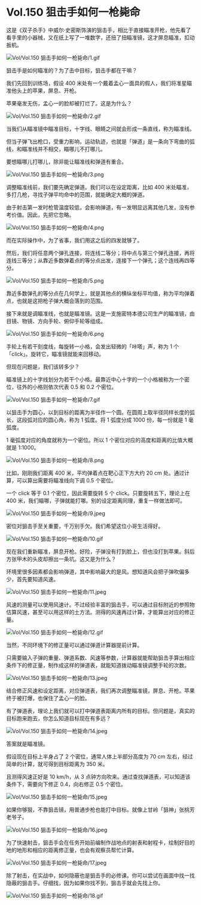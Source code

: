 # Vol.150 狙击手如何一枪毙命

这是《双子杀手》中威尔·史密斯饰演的狙击手，相比于直接瞄准开枪，他先看了看手里的小器械，又在纸上写了一堆数字，还扭了扭瞄准镜，这才屏息瞄准，扣动扳机。

![Vol/Vol.150 狙击手如何一枪毙命/1.gif](https://cdn.jsdelivr.net/gh/qiaoshouzi/static/image/Vol/Vol.150%20狙击手如何一枪毙命/1.gif)

狙击手是如何瞄准的？为了击中目标，狙击手都在干嘛？

我们先回到训练场，假设 400 米处有一个戴着孟心一面具的假人，我们将准星瞄准他头上的苹果，屏息、开枪。

苹果毫发无伤，孟心一的脸却被打烂了。这是为什么？

![Vol/Vol.150 狙击手如何一枪毙命/2.gif](https://cdn.jsdelivr.net/gh/qiaoshouzi/static/image/Vol/Vol.150%20狙击手如何一枪毙命/2.gif)

当我们从瞄准镜中瞄准目标，十字线、眼睛之间就会形成一条直线，称为瞄准线。

但当子弹飞出枪口，受重力影响，运动轨迹，也就是「弹道」是一条向下弯曲的弧线，和瞄准线并不相交，瞄哪儿不打哪儿。

要想瞄哪儿打哪儿，除非能让瞄准线和弹道有重合。

![Vol/Vol.150 狙击手如何一枪毙命/3.png](https://cdn.jsdelivr.net/gh/qiaoshouzi/static/image/Vol/Vol.150%20狙击手如何一枪毙命/3.png)

调整瞄准线前，我们要先确定弹道。我们可以在设定距离，比如 400 米处瞄准，多打几枪，寻找子弹平均命中的范围，就能确定大概的弹道。

由于射击第一发时枪管温度较低，会影响弹道，有一发明显远离其他几发，没有参考价值。因此，先把它忽略。

![Vol/Vol.150 狙击手如何一枪毙命/4.png](https://cdn.jsdelivr.net/gh/qiaoshouzi/static/image/Vol/Vol.150%20狙击手如何一枪毙命/4.png)

而在实际操作中，为了省事，我们用这之后的四发就够了。

然后，我们将任意两个弹孔连接，将连线二等分；将中点与第三个弹孔连接，再将连线三等分；从靠近多数弹着点的等分点出发，连接下一个弹孔；这个连线再四等分。

![Vol/Vol.150 狙击手如何一枪毙命/5.png](https://cdn.jsdelivr.net/gh/qiaoshouzi/static/image/Vol/Vol.150%20狙击手如何一枪毙命/5.png)

靠近多数弹孔的等分点在几何学上，就是其他点的横纵坐标平均值，称为平均弹着点，也就是这把枪子弹大概会落到的范围。

接下来就是调瞄准线，也就是瞄准镜。这是一支施密特本德公司生产的瞄准镜，由目镜、物镜、方向手轮、俯仰手轮等组成。

![Vol/Vol.150 狙击手如何一枪毙命/6.png](https://cdn.jsdelivr.net/gh/qiaoshouzi/static/image/Vol/Vol.150%20狙击手如何一枪毙命/6.png)

手轮上有若干刻度线，每旋转一小格，会发出轻微的「咔嗒」声，称为 1 个「click」。旋转它，瞄准镜就能来回移动。

但现在问题是，我们该转多少？

瞄准镜上的十字线划分为若干个小格。最靠近中心十字的一个小格被称为一个密位，往外的小格则依次代表 0.5 和 0.2 个密位。

![Vol/Vol.150 狙击手如何一枪毙命/7.gif](https://cdn.jsdelivr.net/gh/qiaoshouzi/static/image/Vol/Vol.150%20狙击手如何一枪毙命/7.gif)

以狙击手为圆心，以到目标的距离为半径作一个圆。在圆周上取半径同样长度的弧长，这段弧对应的圆心角，称为 1 弧度。将 1 弧度分成 1000 份，每一份就是 1 毫弧度。

1 毫弧度对应的角度就称为一个密位。所以 1 个密位对应的高度和距离的比值大概就是 1:1000。

![Vol/Vol.150 狙击手如何一枪毙命/8.png](https://cdn.jsdelivr.net/gh/qiaoshouzi/static/image/Vol/Vol.150%20狙击手如何一枪毙命/8.png)

比如，刚刚我们距离 400 米，平均弹着点在靶心正下方大约 20 cm 处。通过计算，可以算出需要将瞄准线向下调 0.5 个密位。

一个 click 等于 0.1 个密位，因此需要旋转 5 个 click。只要旋转五下，理论上在 400 米，我们瞄哪，子弹就能打哪。别的设定距离同理，重复一样做法即可。

![Vol/Vol.150 狙击手如何一枪毙命/9.jpeg](https://cdn.jsdelivr.net/gh/qiaoshouzi/static/image/Vol/Vol.150%20狙击手如何一枪毙命/9.jpeg)

密位对狙击手至关重要，千万别手欠。我们希望这位小哥生活得好。

![Vol/Vol.150 狙击手如何一枪毙命/10.gif](https://cdn.jsdelivr.net/gh/qiaoshouzi/static/image/Vol/Vol.150%20狙击手如何一枪毙命/10.gif)

现在我们重新瞄准，屏息开枪。好险，子弹没有打到脸上，但也没打到苹果。斜后方张甲木的头皮却擦出一条坑。这又是为什么？

环境里很多因素都会影响弹道，其中影响最大的是风。想知道风会把子弹吹偏多少，首先要知道风速。

![Vol/Vol.150 狙击手如何一枪毙命/11.jpeg](https://cdn.jsdelivr.net/gh/qiaoshouzi/static/image/Vol/Vol.150%20狙击手如何一枪毙命/11.jpeg)

风速的测量可以使用风速计。不过经验丰富的狙击手，可以通过目标附近的参照物估算风速，甚至可以用这样的土方法。测得的风速再过计算，才能算出对应的修正量。

![Vol/Vol.150 狙击手如何一枪毙命/12.gif](https://cdn.jsdelivr.net/gh/qiaoshouzi/static/image/Vol/Vol.150%20狙击手如何一枪毙命/12.gif)

当然，不同环境下的修正量可以通过弹道计算器提前计算。

只需要输入子弹的重量、弹道系数、风速等参数，计算器就能帮助狙击手算出相应条件下的修正量，制作成这样的弹道表，就能知道拨动瞄准镜调整手轮的次数。

![Vol/Vol.150 狙击手如何一枪毙命/13.jpeg](https://cdn.jsdelivr.net/gh/qiaoshouzi/static/image/Vol/Vol.150%20狙击手如何一枪毙命/13.jpeg)

结合修正风速和设定距离，对应弹道表，我们再次调整瞄准镜，屏息、开枪。苹果终于被打爆，也保住了孟心一的脸。

有了弹道表，理论上我们就可以打中弹道表距离内所有的目标。但问题是，真实的目标跑来跑去，你怎么知道目标现在有多远？

![Vol/Vol.150 狙击手如何一枪毙命/14.jpeg](https://cdn.jsdelivr.net/gh/qiaoshouzi/static/image/Vol/Vol.150%20狙击手如何一枪毙命/14.jpeg)

答案就是瞄准镜。

假设现在目标上半身占了 2 个密位，通常人体上半部分高度为 70 cm 左右，经过简单的计算，就可得到目标距离为 350 米。

且测得风速正好是 10 km/h，从 3 点钟方向吹来。通过查找弹道表，可以知道该条件下，需要向下修正 0.4，向右修正 0.5 个密位。

![Vol/Vol.150 狙击手如何一枪毙命/15.jpeg](https://cdn.jsdelivr.net/gh/qiaoshouzi/static/image/Vol/Vol.150%20狙击手如何一枪毙命/15.jpeg)

如果你够狠，不靠狙击镜，用普通步枪也能打中目标。就像上甘岭「狙神」张桃芳老爷子。

![Vol/Vol.150 狙击手如何一枪毙命/16.jpeg](https://cdn.jsdelivr.net/gh/qiaoshouzi/static/image/Vol/Vol.150%20狙击手如何一枪毙命/16.jpeg)

为了快速射击，狙击手会在任务开始前编制作战地点的射表和射程卡，绘制好目的地的地形和相应的距离修正量，也会有观察员帮忙计算。

![Vol/Vol.150 狙击手如何一枪毙命/17.jpeg](https://cdn.jsdelivr.net/gh/qiaoshouzi/static/image/Vol/Vol.150%20狙击手如何一枪毙命/17.jpeg)

除了射击，在实战中，如何隐蔽也是狙击手的必修课。你可以尝试在画面中找一找隐蔽的狙击手。仔细找，因为如果你找不到，狙击手就会先找上你。

![Vol/Vol.150 狙击手如何一枪毙命/18.gif](https://cdn.jsdelivr.net/gh/qiaoshouzi/static/image/Vol/Vol.150%20狙击手如何一枪毙命/18.gif)
